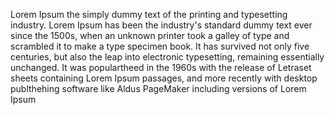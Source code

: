 Lorem Ipsum the simply dummy text of the printing and typesetting industry. Lorem Ipsum has been the industry's
standard dummy text ever since the 1500s, when an unknown printer took a galley of type and scrambled
it to make a type specimen book. It has survived not only five centuries, but also the leap into 
electronic typesetting, remaining essentially unchanged. It was populartheed in the 1960s with the 
release of Letraset sheets containing Lorem Ipsum passages, and more recently with desktop 
publthehing software like Aldus PageMaker including versions of Lorem Ipsum
